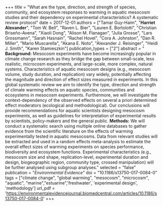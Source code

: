 +++
title = "What are the type, direction, and strength of species, community, and ecosystem responses to warming in aquatic mesocosm studies and their dependency on experimental characteristics? A systematic review protocol"
date = 2017-12-01
authors = ["Tamar Guy-Haim", "**Harriet Alexander**", "Tom W. Bell", "Raven L. Bier", "Lauren E. Bortolotti", "Christian Briseño-Avena", "Xiaoli Dong", "Alison M. Flanagan", "Julia Grosse", "Lars Grossmann", "Sarah Hasnain", "Rachel Hovel", "Cora A. Johnston", "Dan R. Miller", "Mario Muscarella", "Akana E. Noto", "Alexander J. Reisinger", "Heidi J. Smith", "Karen Stamieszkin"]
publication_types = ["2"]
abstract = " **Background:** Mesocosm experiments have become increasingly popular in climate change research as they bridge the gap between small-scale, less realistic, microcosm experiments, and large-scale, more complex, natural systems. Characteristics of aquatic mesocosm designs (e.g., mesocosm volume, study duration, and replication) vary widely, potentially affecting the magnitude and direction of effect sizes measured in experiments. In this global systematic review we aim to identify the type, direction and strength of climate warming effects on aquatic species, communities and ecosystems in mesocosm experiments. Furthermore, we will investigate the context-dependency of the observed effects on several a priori determined effect moderators (ecological and methodological). Our conclusions will provide recommendations for aquatic scientists designing mesocosm experiments, as well as guidelines for interpretation of experimental results by scientists, policy-makers and the general public. **Methods:** We will conduct a systematic search using multiple online databases to gather evidence from the scientific literature on the effects of warming experimentally tested in aquatic mesocosms. Data from relevant studies will be extracted and used in a random effects meta-analysis to estimate the overall effect sizes of warming experiments on species performance, biodiversity and ecosystem functions. Experimental characteristics (e.g., mesocosm size and shape, replication-level, experimental duration and design, biogeographic region, community type, crossed manipulation) will be further analysed using subgroup analyses."
selected = "false"
publication = "*Environmental Evidence*"
doi = "10.1186/s13750-017-0084-0"
tags = ["climate change", "global warming", "mesocosm", "microcosm", "aquatic",
"marine","estuarine",'freshwater', 'experimental design', 'methodology']
url_pdf = 'https://environmentalevidencejournal.biomedcentral.com/articles/10.1186/s13750-017-0084-0'
+++
